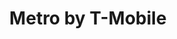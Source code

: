 ---
title: "Metro by T-Mobile"
url: /houston/metro-by-t-mobile-north-shepherd-drive/
shop: mobile phone
---